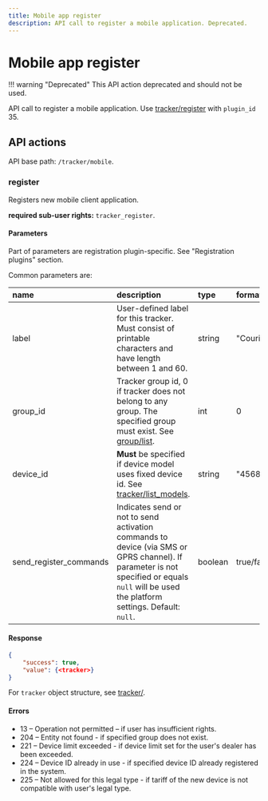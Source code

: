```yaml
---
title: Mobile app register
description: API call to register a mobile application. Deprecated.
---
```

# Mobile app register

!!! warning "Deprecated"
    This API action deprecated and should not be used.

API call to register a mobile application. Use [tracker/register](index.md#register) with `plugin_id` 35.


## API actions

API base path: `/tracker/mobile`.

### register

Registers new mobile client application.

**required sub-user rights:** `tracker_register`.

#### Parameters

Part of parameters are registration plugin-specific. See "Registration plugins" section.

Common parameters are:

| name                   | description                                                                                                                                                                                 | type    | format          |
|:-----------------------|:--------------------------------------------------------------------------------------------------------------------------------------------------------------------------------------------|:--------|:----------------|
| label                  | User-defined label for this tracker. Must consist of printable characters and have length between 1 and 60.                                                                                 | string  | "Courier"       |
| group_id               | Tracker group id, 0 if tracker does not belong to any group. The specified group must exist. See [group/list](group.md#list).                                                             | int     | 0               |
| device_id              | **Must** be specified if device model uses fixed device id. See [tracker/list_models](index.md#list_models).                                                                              | string  | "4568005588562" |
| send_register_commands | Indicates send or not to send activation commands to device (via SMS or GPRS channel). If parameter is not specified or equals  `null` will be used the platform settings. Default: `null`. | boolean | true/false      |

#### Response

```json
{
    "success": true,
    "value": {<tracker>}
}
```

For `tracker` object structure, see [tracker/](index.md#tracker-object-structure).

#### Errors

* 13 – Operation not permitted – if user has insufficient rights.
* 204 – Entity not found - if specified group does not exist.
* 221 – Device limit exceeded - if device limit set for the user's dealer has been exceeded.
* 224 – Device ID already in use - if specified device ID already registered in the system.
* 225 – Not allowed for this legal type - if tariff of the new device is not compatible with user's legal type.
